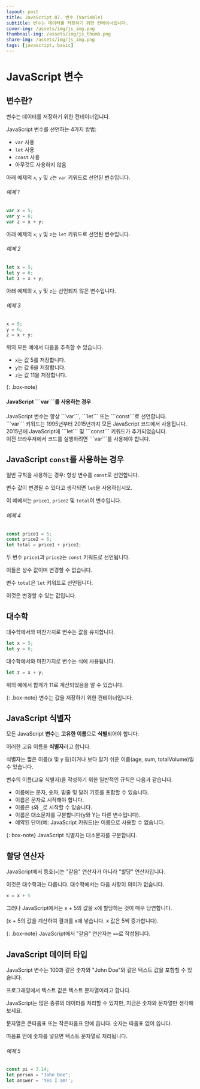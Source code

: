 ```yaml
---
layout: post
title: JavaScript 07. 변수 (Variable)
subtitle: 변수는 데이터를 저장하기 위한 컨테이너입니다.
cover-img: /assets/img/js_img.png
thumbnail-img: /assets/img/js_thumb.png
share-img: /assets/img/js_img.png
tags: [javascript, basic]
---
```


# JavaScript 변수

## 변수란?

변수는 데이터를 저장하기 위한 컨테이너입니다.

JavaScript 변수를 선언하는 4가지 방법:

+ ```var``` 사용
+ ```let``` 사용
+ ```const``` 사용
+ 아무것도 사용하지 않음

아래 예제의 ```x```, ```y``` 및 ```z```는 ```var``` 키워드로 선언된 변수입니다.

###### 예제 1

```javascript
var x = 5;
var y = 6;
var z = x + y;
```

아래 예제의 ```x```, ```y``` 및 ```z```는 ```let``` 키워드로 선언된 변수입니다.

###### 예제 2

```javascript
let x = 5;
let y = 6;
let z = x + y;
```

아래 예제의 ```x```, ```y``` 및 ```z```는 선언되지 않은 변수입니다.

###### 예제 3

```javascript
x = 5;
y = 6;
z = x + y;
```

위의 모든 예에서 다음을 추측할 수 있습니다.

+ ```x```는 값 5를 저장합니다.
+ ```y```는 값 6을 저장합니다.
+ ```z```는 값 11을 저장합니다.

{: .box-note}
<h4>JavaScript ```var```를 사용하는 경우</h4>JavaScript 변수는 항상 ```var```, ```let``` 또는 ```const```로 선언합니다.<br>```var``` 키워드는 1995년부터 2015년까지 모든 JavaScript 코드에서 사용됩니다.<br>2015년에 JavaScript에 ```let``` 및 ```const``` 키워드가 추가되었습니다.<br>이전 브라우저에서 코드를 실행하려면 ```var```를 사용해야 합니다.

## JavaScript ```const```를 사용하는 경우

일반 규칙을 사용하는 경우: 항상 변수를 ```const```로 선언합니다.

변수 값이 변경될 수 있다고 생각되면 ```let```을 사용하십시오.

이 예에서는 ```price1```, ```price2``` 및 ```total```이 변수입니다.

###### 예제 4

```javascript
const price1 = 5;
const price2 = 6;
let total = price1 + price2;
```

두 변수 ```price1```과 ```price2```는 ```const``` 키워드로 선언됩니다.

이들은 상수 값이며 변경할 수 없습니다.

변수 ```total```은 ```let``` 키워드로 선언됩니다.

이것은 변경할 수 있는 값입니다.

## 대수학

대수학에서와 마찬가지로 변수는 값을 유지합니다.

```javascript
let x = 5;
let y = 6;
```

대수학에서와 마찬가지로 변수는 식에 사용됩니다.

```javascript
let z = x + y;
```

위의 예에서 합계가 11로 계산되었음을 알 수 있습니다.

{: .box-note}
변수는 값을 저장하기 위한 컨테이너입니다.

## JavaScript 식별자

모든 JavaScript **변수**는 **고유한 이름**으로 **식별**되어야 합니다.

이러한 고유 이름을 **식별자**라고 합니다.

식별자는 짧은 이름(x 및 y 등)이거나 보다 알기 쉬운 이름(age, sum, totalVolume)일 수 있습니다.

변수의 이름(고유 식별자)을 작성하기 위한 일반적인 규칙은 다음과 같습니다.

+ 이름에는 문자, 숫자, 밑줄 및 달러 기호를 포함할 수 있습니다.
+ 이름은 문자로 시작해야 합니다.
+ 이름은 ```$```와 ```_```로 시작할 수 있습니다.
+ 이름은 대소문자를 구분합니다(y와 Y는 다른 변수입니다).
+ 예약된 단어(예: JavaScript 키워드)는 이름으로 사용할 수 없습니다.

{: box-note}
JavaScript 식별자는 대소문자를 구분합니다.

## 할당 연산자

JavaScript에서 등호(```=```)는 "같음" 연산자가 아니라 "할당" 연산자입니다.

이것은 대수학과는 다릅니다. 대수학에서는 다음 사항이 의미가 없습니다.

```javascript
x = x + 5
```

그러나 JavaScript에서는 x + 5의 값을 x에 할당하는 것이 매우 당연합니다.

(x + 5의 값을 계산하여 결과를 x에 넣습니다. x 값은 5씩 증가합니다).

{: .box-note}
JavaScript에서 "같음" 연산자는 ```==```로 작성됩니다.

## JavaScript 데이터 타입

JavaScript 변수는 100과 같은 숫자와 "John Doe"와 같은 텍스트 값을 포함할 수 있습니다.

프로그래밍에서 텍스트 값은 텍스트 문자열이라고 합니다.

JavaScript는 많은 종류의 데이터를 처리할 수 있지만, 지금은 숫자와 문자열만 생각해 보세요.

문자열은 큰따옴표 또는 작은따옴표 안에 씁니다. 숫자는 따옴표 없이 씁니다.

따옴표 안에 숫자를 넣으면 텍스트 문자열로 처리됩니다.

###### 예제 5

```javascript
const pi = 3.14;
let person = "John Doe";
let answer = 'Yes I am!';
```

